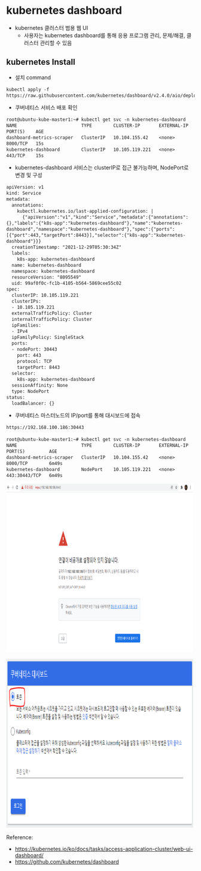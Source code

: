 # kubernetes dashboard
- kubernetes 클러스터 범용 웹 UI
   - 사용자는 kubernetes dashboard를 통해 응용 프로그램 관리, 문제/해결, 클러스터 관리할 수 있음

## kubernetes Install
- 설치 command
```
kubectl apply -f https://raw.githubusercontent.com/kubernetes/dashboard/v2.4.0/aio/deploy/recommended.yaml
```

- 쿠버네티스 서비스 배포 확인
```
root@ubuntu-kube-master1:~# kubectl get svc -n kubernetes-dashboard
NAME                        TYPE        CLUSTER-IP       EXTERNAL-IP   PORT(S)    AGE
dashboard-metrics-scraper   ClusterIP   10.104.155.42    <none>        8000/TCP   15s
kubernetes-dashboard        ClusterIP   10.105.119.221   <none>        443/TCP    15s
```

- kubernetes-dashboard 서비스는 clusterIP로 접근 불가능하며, NodePort로 변경 및 구성

```
apiVersion: v1
kind: Service
metadata:
  annotations:
    kubectl.kubernetes.io/last-applied-configuration: |
      {"apiVersion":"v1","kind":"Service","metadata":{"annotations":{},"labels":{"k8s-app":"kubernetes-dashboard"},"name":"kubernetes-dashboard","namespace":"kubernetes-dashboard"},"spec":{"ports":[{"port":443,"targetPort":8443}],"selector":{"k8s-app":"kubernetes-dashboard"}}}
  creationTimestamp: "2021-12-29T05:30:34Z"
  labels:
    k8s-app: kubernetes-dashboard
  name: kubernetes-dashboard
  namespace: kubernetes-dashboard
  resourceVersion: "8095549"
  uid: 99af0f0c-fc1b-4105-b564-5869cee55c02
spec:
  clusterIP: 10.105.119.221
  clusterIPs:
  - 10.105.119.221
  externalTrafficPolicy: Cluster
  internalTrafficPolicy: Cluster
  ipFamilies:
  - IPv4
  ipFamilyPolicy: SingleStack
  ports:
  - nodePort: 30443
    port: 443
    protocol: TCP
    targetPort: 8443
  selector:
    k8s-app: kubernetes-dashboard
  sessionAffinity: None
  type: NodePort
status:
  loadBalancer: {}
```

- 쿠버네티스 마스터노드의 IP/port를 통해 대시보드에 접속
```
https://192.168.100.186:30443

root@ubuntu-kube-master1:~# kubectl get svc -n kubernetes-dashboard
NAME                        TYPE        CLUSTER-IP       EXTERNAL-IP   PORT(S)         AGE
dashboard-metrics-scraper   ClusterIP   10.104.155.42    <none>        8000/TCP        6m49s
kubernetes-dashboard        NodePort    10.105.119.221   <none>        443:30443/TCP   6m49s
```

<img src="https://github.com/Virusuki/Kubernetes/blob/main/k8s-develop/Logging%20(container)/files/img/dashboard_advance_button.PNG" width="500px" height="450px" title="px(픽셀) 크기 설정" alt="kubernetes unsafe"></img><br/>


<img src="https://github.com/Virusuki/Kubernetes/blob/main/k8s-develop/Logging%20(container)/files/img/dashboard_token.PNG" width="500px" height="450px" title="px(픽셀) 크기 설정" alt="kubernetes unsafe"></img><br/>



Reference:
- https://kubernetes.io/ko/docs/tasks/access-application-cluster/web-ui-dashboard/
- https://github.com/kubernetes/dashboard
